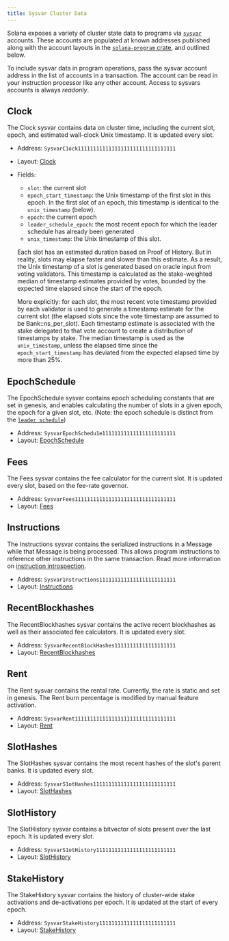 ```yaml
---
title: Sysvar Cluster Data
---
```


Solana exposes a variety of cluster state data to programs via
[`sysvar`](terminology.md#sysvar) accounts. These accounts are populated at
known addresses published along with the account layouts in the
[`solana-program`
crate](https://docs.rs/solana-program/VERSION_FOR_DOCS_RS/solana_program/sysvar/index.html),
and outlined below.

To include sysvar data in program operations, pass the sysvar account address in
the list of accounts in a transaction. The account can be read in your
instruction processor like any other account. Access to sysvars accounts is
always _readonly_.

## Clock

The Clock sysvar contains data on cluster time, including the current slot,
epoch, and estimated wall-clock Unix timestamp. It is updated every slot.

- Address: `SysvarC1ock11111111111111111111111111111111`
- Layout: [Clock](https://docs.rs/solana-program/VERSION_FOR_DOCS_RS/solana_program/clock/struct.Clock.html)
- Fields:

  - `slot`: the current slot
  - `epoch_start_timestamp`: the Unix timestamp of the first slot in this epoch. In the first slot of an epoch, this timestamp is identical to the `unix_timestamp` (below).
  - `epoch`: the current epoch
  - `leader_schedule_epoch`: the most recent epoch for which the leader schedule has already been generated
  - `unix_timestamp`: the Unix timestamp of this slot.

  Each slot has an estimated duration based on Proof of History. But in reality,
  slots may elapse faster and slower than this estimate. As a result, the Unix
  timestamp of a slot is generated based on oracle input from voting validators.
  This timestamp is calculated as the stake-weighted median of timestamp
  estimates provided by votes, bounded by the expected time elapsed since the
  start of the epoch.

  More explicitly: for each slot, the most recent vote timestamp provided by
  each validator is used to generate a timestamp estimate for the current slot
  (the elapsed slots since the vote timestamp are assumed to be
  Bank::ns_per_slot). Each timestamp estimate is associated with the stake
  delegated to that vote account to create a distribution of timestamps by
  stake. The median timestamp is used as the `unix_timestamp`, unless the
  elapsed time since the `epoch_start_timestamp` has deviated from the expected
  elapsed time by more than 25%.

## EpochSchedule

The EpochSchedule sysvar contains epoch scheduling constants that are set in
genesis, and enables calculating the number of slots in a given epoch, the epoch
for a given slot, etc. (Note: the epoch schedule is distinct from the [`leader schedule`](terminology.md#leader-schedule))

- Address: `SysvarEpochSchedu1e111111111111111111111111`
- Layout:
  [EpochSchedule](https://docs.rs/solana-program/VERSION_FOR_DOCS_RS/solana_program/epoch_schedule/struct.EpochSchedule.html)

## Fees

The Fees sysvar contains the fee calculator for the current slot. It is updated
every slot, based on the fee-rate governor.

- Address: `SysvarFees111111111111111111111111111111111`
- Layout:
  [Fees](https://docs.rs/solana-program/VERSION_FOR_DOCS_RS/solana_program/sysvar/fees/struct.Fees.html)

## Instructions

The Instructions sysvar contains the serialized instructions in a Message while
that Message is being processed. This allows program instructions to reference
other instructions in the same transaction. Read more information on
[instruction introspection](implemented-proposals/instruction_introspection.md).

- Address: `Sysvar1nstructions1111111111111111111111111`
- Layout:
  [Instructions](https://docs.rs/solana-program/VERSION_FOR_DOCS_RS/solana_program/sysvar/instructions/struct.Instructions.html)

## RecentBlockhashes

The RecentBlockhashes sysvar contains the active recent blockhashes as well as
their associated fee calculators. It is updated every slot.

- Address: `SysvarRecentB1ockHashes11111111111111111111`
- Layout:
  [RecentBlockhashes](https://docs.rs/solana-program/VERSION_FOR_DOCS_RS/solana_program/sysvar/recent_blockhashes/struct.RecentBlockhashes.html)

## Rent

The Rent sysvar contains the rental rate. Currently, the rate is static and set
in genesis. The Rent burn percentage is modified by manual feature activation.

- Address: `SysvarRent111111111111111111111111111111111`
- Layout:
  [Rent](https://docs.rs/solana-program/VERSION_FOR_DOCS_RS/solana_program/rent/struct.Rent.html)

## SlotHashes

The SlotHashes sysvar contains the most recent hashes of the slot's parent
banks. It is updated every slot.

- Address: `SysvarS1otHashes111111111111111111111111111`
- Layout:
  [SlotHashes](https://docs.rs/solana-program/VERSION_FOR_DOCS_RS/solana_program/slot_hashes/struct.SlotHashes.html)

## SlotHistory

The SlotHistory sysvar contains a bitvector of slots present over the last
epoch. It is updated every slot.

- Address: `SysvarS1otHistory11111111111111111111111111`
- Layout:
  [SlotHistory](https://docs.rs/solana-program/VERSION_FOR_DOCS_RS/solana_program/slot_history/struct.SlotHistory.html)

## StakeHistory

The StakeHistory sysvar contains the history of cluster-wide stake activations
and de-activations per epoch. It is updated at the start of every epoch.

- Address: `SysvarStakeHistory1111111111111111111111111`
- Layout:
  [StakeHistory](https://docs.rs/solana-program/VERSION_FOR_DOCS_RS/solana_program/stake_history/struct.StakeHistory.html)
